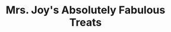 ---
title: "Mrs. Joy's Absolutely Fabulous Treats"
url: /lynchburg/mrs-joys-absolutely-fabulous-treats/
shop: Konditorei
---
